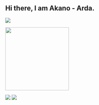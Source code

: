 <h2> Hi there, I am Akano - Arda.</h2>

 <div>
    <img src="https://komarev.com/ghpvc/?username=Akanoo&color=dc143c"/>
</div>
<span> 
<p>
  <img align="center" src="https://github-readme-stats.vercel.app/api?username=Akanoo&show_icons=true&theme=radical" width="%100" height="200px"
</p>
</span>

<p>
<a href="https://discord.com/users/402186512093020161" target"blank_"><img src="https://img.shields.io/badge/Discord%20-7289DA.svg?&style=for-the-badge&logo=discord&logoColor=white"></a>
  <a href="https://www.github.com/Akanoo" target"blank_"><img src="https://img.shields.io/badge/GitHub%20-191717.svg?&style=for-the-badge&logo=github&logoColor=white"></a>
</p>
<h2> </h2>
